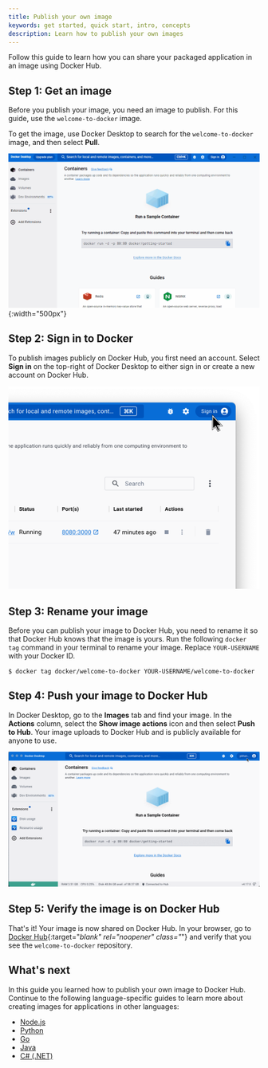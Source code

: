 ```yaml
---
title: Publish your own image
keywords: get started, quick start, intro, concepts
description: Learn how to publish your own images
---
```


Follow this guide to learn how you can share your packaged application in an image using Docker Hub.

## Step 1: Get an image

Before you publish your image, you need an image to publish. For this guide, use the `welcome-to-docker` image.

To get the image, use Docker Desktop to search for the `welcome-to-docker` image, and then select **Pull**.

![Pulling the welcome-to-docker image](images/getting-started-pull.gif){:width="500px"}

## Step 2: Sign in to Docker

To publish images publicly on Docker Hub, you first need an account. Select **Sign in** on the top-right of Docker Desktop to either sign in or create a new account on Docker Hub.

![Signing in to Docker](images/getting-started-sign-in.png)

## Step 3: Rename your image

Before you can publish your image to Docker Hub, you need to rename it so that Docker Hub knows that the image is yours. Run the following `docker tag` command in your terminal to rename your image. Replace `YOUR-USERNAME` with your Docker ID.

```console
$ docker tag docker/welcome-to-docker YOUR-USERNAME/welcome-to-docker
```

## Step 4: Push your image to Docker Hub

In Docker Desktop, go to the **Images** tab and find your image. In the **Actions** column, select the **Show image actions** icon and then select **Push to Hub**. Your image uploads to Docker Hub and is publicly available for anyone to use.

![Push image to Docker Hub](images/getting-started-push.gif)

## Step 5: Verify the image is on Docker Hub

That's it! Your image is now shared on Docker Hub. In your browser, go to [Docker Hub](https://hub.docker.com){:target="_blank" rel="noopener" class="_"} and verify that you see the `welcome-to-docker` repository.

## What's next

In this guide you learned how to publish your own image to Docker Hub. Continue to the following language-specific guides to learn more about creating images for applications in other languages:

 - [Node.js](../language/nodejs/index.md)
 - [Python](../language/python/index.md)
 - [Go](../language/golang/index.md)
 - [Java](../language/java/index.md)
 - [C# (.NET)](../language/dotnet/index.md)
